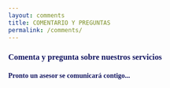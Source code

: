 ```yaml
---
layout: comments
title: COMENTARIO Y PREGUNTAS
permalink: /comments/
---
```


<h3 style="color:#131661; font-family:nickainley;">Comenta y pregunta sobre nuestros servicios 🤔🤗</h3> 

<h4 style="color:#131661; font-family:nickainley;">Pronto un asesor se comunicará contigo...</h4>
